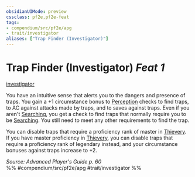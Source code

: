 ```yaml
---
obsidianUIMode: preview
cssclass: pf2e,pf2e-feat
tags:
- compendium/src/pf2e/apg
- trait/investigator
aliases: ["Trap Finder (Investigator)"]
---
```

# Trap Finder (Investigator)  *Feat 1*  
[investigator](/rules/traits/investigator-apg.md)  


You have an intuitive sense that alerts you to the dangers and presence of traps. You gain a +1 circumstance bonus to [Perception](/compendium/skills.md#Perception) checks to find traps, to AC against attacks made by traps, and to saves against traps. Even if you aren't [Searching](/rules/actions/search.md), you get a check to find traps that normally require you to be [Searching](/rules/actions/search.md). You still need to meet any other requirements to find the trap.

You can disable traps that require a proficiency rank of master in [Thievery](/compendium/skills.md#Thievery). If you have master proficiency in [Thievery](/compendium/skills.md#Thievery), you can disable traps that require a proficiency rank of legendary instead, and your circumstance bonuses against traps increase to +2.

*Source: Advanced Player's Guide p. 60*  
%% #compendium/src/pf2e/apg #trait/investigator %%